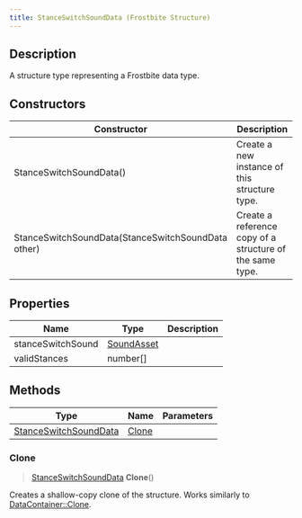 ```yaml
---
title: StanceSwitchSoundData (Frostbite Structure)
---
```

## Description

A structure type representing a Frostbite data type.

## Constructors

| Constructor                                        | Description                                              |
| -------------------------------------------------- | -------------------------------------------------------- |
| StanceSwitchSoundData()                            | Create a new instance of this structure type.            |
| StanceSwitchSoundData(StanceSwitchSoundData other) | Create a reference copy of a structure of the same type. |

## Properties

| Name              | Type                     | Description |
| ----------------- | ------------------------ | ----------- |
| stanceSwitchSound | [SoundAsset](SoundAsset) |             |
| validStances      | number\[\]               |             |

## Methods

| Type                                           | Name            | Parameters |
| ---------------------------------------------- | --------------- | ---------- |
| [StanceSwitchSoundData](StanceSwitchSoundData) | [Clone](#clone) |            |

### Clone

> [StanceSwitchSoundData](StanceSwitchSoundData) **Clone**()

Creates a shallow-copy clone of the structure. Works similarly to [DataContainer::Clone](/vext/ref/cls/shr/datacontainer#clone).
